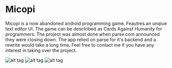 # Micopi

Micopi is a now abandoned android programming game. Feautres an unqiue text editor UI.  The game can be desctribed as Cards Against Humanity for programmers.  The project was almost done when parse.com announced they were closing down. The app relied on parse for it's backend and a rewrite would take a long time. Feel free to contact me if you have any interest in taking over the project.

![alt tag](http://i.imgur.com/pPWnos9.png)
![alt tag](http://i.imgur.com/l4Z2Aqm.png)
![alt tag](http://i.imgur.com/hNCik19.png)
